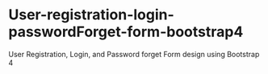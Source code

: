 # User-registration-login-passwordForget-form-bootstrap4
User Registration, Login, and Password forget Form design using Bootstrap 4
